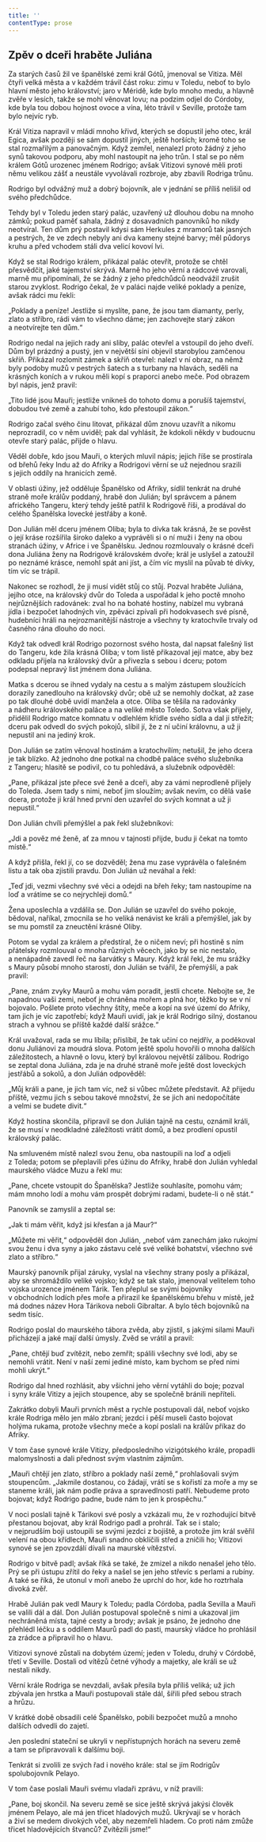 ```yaml
---
title: ''
contentType: prose
---
```


## Zpěv o dceři hraběte Juliána

  

Za starých časů žil ve španělské zemi král Gótů, jmenoval se Vitiza. Měl čtyři velká města a v každém trávil část roku: zimu v Toledu, neboť to bylo hlavní město jeho království; jaro v Méridě, kde bylo mnoho medu, a hlavně zvěře v lesích, takže se mohl věnovat lovu; na podzim odjel do Córdoby, kde byla tou dobou hojnost ovoce a vína, léto trávil v Seville, protože tam bylo nejvíc ryb.

Král Vitiza napravil v mládí mnoho křivd, kterých se dopustil jeho otec, král Egica, avšak později se sám dopustil jiných, ještě horších; kromě toho se stal rozmařilým a panovačným. Když zemřel, nenalezl proto žádný z jeho synů takovou podporu, aby mohl nastoupit na jeho trůn. I stal se po něm králem Gótů urozenec jménem Rodrigo; avšak Vitizovi synové měli proti němu velikou zášť a neustále vyvolávali rozbroje, aby zbavili Rodriga trůnu.

Rodrigo byl odvážný muž a dobrý bojovník, ale v jednání se příliš nelišil od svého předchůdce.

Tehdy byl v Toledu jeden starý palác, uzavřený už dlouhou dobu na mnoho zámků; pokud paměť sahala, žádný z dosavadních panovníků ho nikdy neotvíral. Ten dům prý postavil kdysi sám Herkules z mramorů tak jasných a pestrých, že ve zdech nebyly ani dva kameny stejné barvy; měl půdorys kruhu a před vchodem stáli dva velicí kovoví lvi.

Když se stal Rodrigo králem, přikázal palác otevřít, protože se chtěl přesvědčit, jaké tajemství skrývá. Marně ho jeho věrní a rádcové varovali, marně mu připomínali, že se žádný z jeho předchůdců neodvážil zrušit starou zvyklost. Rodrigo čekal, že v paláci najde veliké poklady a peníze, avšak rádci mu řekli:

„Poklady a peníze! Jestliže si myslíte, pane, že jsou tam diamanty, perly, zlato a stříbro, rádi vám to všechno dáme; jen zachovejte starý zákon a neotvírejte ten dům.“

Rodrigo nedal na jejich rady ani sliby, palác otevřel a vstoupil do jeho dveří. Dům byl prázdný a pustý, jen v největší síni objevil starobylou zamčenou skříň. Přikázal rozlomit zámek a skříň otevřel: nalezl v ní obraz, na němž byly podoby mužů v pestrých šatech a s turbany na hlavách, seděli na krásných koních a v rukou měli kopí s praporci anebo meče. Pod obrazem byl nápis, jenž pravil:

„Tito lidé jsou Mauři; jestliže vnikneš do tohoto domu a porušíš tajemství, dobudou tvé země a zahubí toho, kdo přestoupil zákon.“

Rodrigo začal svého činu litovat, přikázal dům znovu uzavřít a nikomu neprozradil, co v něm uviděl; pak dal vyhlásit, že kdokoli někdy v budoucnu otevře starý palác, přijde o hlavu.

Věděl dobře, kdo jsou Mauři, o kterých mluvil nápis; jejich říše se prostírala od břehů řeky Indu až do Afriky a Rodrigovi věrní se už nejednou srazili s jejich oddíly na hranicích země.

V oblasti úžiny, jež odděluje Španělsko od Afriky, sídlil tenkrát na druhé straně moře králův poddaný, hrabě don Julián; byl správcem a pánem afrického Tangeru, který tehdy ještě patřil k Rodrigově říši, a prodával do celého Španělska lovecké jestřáby a koně.

Don Julián měl dceru jménem Oliba; byla to dívka tak krásná, že se pověst o její kráse rozšířila široko daleko a vyprávěli si o ní muži i ženy na obou stranách úžiny, v Africe i ve Španělsku. Jednou rozmlouvaly o krásné dceři dona Juliána ženy na Rodrigově královském dvoře; král je uslyšel a zatoužil po neznámé krásce, nemohl spát ani jíst, a čím víc myslil na půvab té dívky, tím víc se trápil.

Nakonec se rozhodl, že ji musí vidět stůj co stůj. Pozval hraběte Juliána, jejího otce, na královský dvůr do Toleda a uspořádal k jeho poctě mnoho nejrůznějších radovánek: zval ho na bohaté hostiny, nabízel mu vybraná jídla i bezpočet lahodných vín, zpěváci zpívali při hodokvasech své písně, hudebníci hráli na nejrozmanitější nástroje a všechny ty kratochvíle trvaly od časného rána dlouho do noci.

Když tak odvedl král Rodrigo pozornost svého hosta, dal napsat falešný list do Tangeru, kde žila krásná Oliba; v tom listě přikazoval její matce, aby bez odkladu přijela na královský dvůr a přivezla s sebou i dceru; potom podepsal nepravý list jménem dona Juliána.

Matka s dcerou se ihned vydaly na cestu a s malým zástupem sloužících dorazily zanedlouho na královský dvůr; obě už se nemohly dočkat, až zase po tak dlouhé době uvidí manžela a otce. Oliba se těšila na radovánky a nádheru královského paláce a na veliké město Toledo. Sotva však přijely, přidělil Rodrigo matce komnatu v odlehlém křídle svého sídla a dal ji střežit; dceru pak odvedl do svých pokojů, slíbil jí, že z ní učiní královnu, a už ji nepustil ani na jediný krok.

Don Julián se zatím věnoval hostinám a kratochvílím; netušil, že jeho dcera je tak blízko. Až jednoho dne potkal na chodbě paláce svého služebníka z Tangeru; hlasitě se podivil, co tu pohledává, a služebník odpověděl:

„Pane, přikázal jste přece své ženě a dceři, aby za vámi neprodleně přijely do Toleda. Jsem tady s nimi, neboť jim sloužím; avšak nevím, co dělá vaše dcera, protože ji král hned první den uzavřel do svých komnat a už ji nepustil.“

Don Julián chvíli přemýšlel a pak řekl služebníkovi:

„Jdi a pověz mé ženě, ať za mnou v tajnosti přijde, budu ji čekat na tomto místě.“

A když přišla, řekl jí, co se dozvěděl; žena mu zase vyprávěla o falešném listu a tak oba zjistili pravdu. Don Julián už neváhal a řekl:

„Teď jdi, vezmi všechny své věci a odejdi na břeh řeky; tam nastoupíme na loď a vrátíme se co nejrychleji domů.“

Žena uposlechla a vzdálila se. Don Julián se uzavřel do svého pokoje, bědoval, naříkal, zmocnila se ho veliká nenávist ke králi a přemýšlel, jak by se mu pomstil za zneuctění krásné Oliby.

Potom se vydal za králem a předstíral, že o ničem neví; při hostině s ním přátelsky rozmlouval o mnoha různých věcech, jako by se nic nestalo, a nenápadně zavedl řeč na šarvátky s Maury. Když král řekl, že mu srážky s Maury působí mnoho starostí, don Julián se tvářil, že přemýšlí, a pak pravil:

„Pane, znám zvyky Maurů a mohu vám poradit, jestli chcete. Nebojte se, že napadnou vaši zemi, neboť je chráněna mořem a plná hor, těžko by se v ní bojovalo. Pošlete proto všechny štíty, meče a kopí na své území do Afriky, tam jich je víc zapotřebí; když Mauři uvidí, jak je král Rodrigo silný, dostanou strach a vyhnou se příště každé další srážce.“

Král uvažoval, rada se mu líbila; přislíbil, že tak učiní co nejdřív, a poděkoval donu Juliánovi za moudrá slova. Potom ještě spolu hovořili o mnoha dalších záležitostech, a hlavně o lovu, který byl královou největší zálibou. Rodrigo se zeptal dona Juliána, zda je na druhé straně moře ještě dost loveckých jestřábů a sokolů, a don Julián odpověděl:

„Můj králi a pane, je jich tam víc, než si vůbec můžete představit. Až přijedu příště, vezmu jich s sebou takové množství, že se jich ani nedopočítáte a velmi se budete divit.“

Když hostina skončila, připravil se don Julián tajně na cestu, ozná­mil králi, že se musí v neodkladné záležitosti vrátit domů, a bez pro­dlení opustil královský palác.

Na smluveném místě nalezl svou ženu, oba nastoupili na loď a odjeli z Toleda; potom se přeplavili přes úžinu do Afriky, hrabě don Julián vyhledal maurského vládce Muzu a řekl mu:

„Pane, chcete vstoupit do Španělska? Jestliže souhlasíte, pomohu vám; mám mnoho lodí a mohu vám prospět dobrými radami, budete-li o ně stát.“

Panovník se zamyslil a zeptal se:

„Jak ti mám věřit, když jsi křesťan a já Maur?“

„Můžete mi věřit,“ odpověděl don Julián, „neboť vám zanechám jako rukojmí svou ženu i dva syny a jako zástavu celé své veliké bohatství, všechno své zlato a stříbro.“

Maurský panovník přijal záruky, vyslal na všechny strany posly a přikázal, aby se shromáždilo veliké vojsko; když se tak stalo, jmenoval velitelem toho vojska urozence jménem Tárik. Ten přeplul se svými bojovníky v obchodních lodích přes moře a přirazil ke španělskému břehu v místě, jež má dodnes název Hora Tárikova neboli Gibraltar. A bylo těch bojovníků na sedm tisíc.

Rodrigo poslal do maurského tábora zvěda, aby zjistil, s jakými silami Mauři přicházejí a jaké mají další úmysly. Zvěd se vrátil a pravil:

„Pane, chtějí buď zvítězit, nebo zemřít; spálili všechny své lodi, aby se nemohli vrátit. Není v naší zemi jediné místo, kam bychom se před nimi mohli ukrýt.“

Rodrigo dal hned rozhlásit, aby všichni jeho věrní vytáhli do boje; pozval i syny krále Vitizy a jejich stoupence, aby se společně bránili nepříteli.

Zakrátko dobyli Mauři prvních měst a rychle postupovali dál, neboť vojsko krále Rodriga mělo jen málo zbraní; jezdci i pěší museli často bojovat holýma rukama, protože všechny meče a kopí poslali na králův příkaz do Afriky.

V tom čase synové krále Vitizy, předposledního vizigótského krále, propadli malomyslnosti a dali přednost svým vlastním zájmům.

„Mauři chtějí jen zlato, stříbro a poklady naší země,“ prohlašovali svým stoupencům. „Jakmile dostanou, co žádají, vrátí se s kořistí za moře a my se staneme králi, jak nám podle práva a spravedlnosti patří. Nebudeme proto bojovat; když Rodrigo padne, bude nám to jen k prospěchu.“

V noci poslali tajně k Tárikovi své posly a vzkázali mu, že v rozhodující bitvě přestanou bojovat, aby král Rodrigo padl a prohrál. Tak se i stalo; v nejprudším boji ustoupili se svými jezdci z bojiště, a protože jim král svěřil velení na obou křídlech, Mauři snadno obklíčili střed a zničili ho; Vitizovi synové se jen zpovzdálí dívali na maurské vítězství.

Rodrigo v bitvě padl; avšak říká se také, že zmizel a nikdo nenašel jeho tělo. Prý se při ústupu zřítil do řeky a našel se jen jeho střevíc s perlami a rubíny. A také se říká, že utonul v moři anebo že uprchl do hor, kde ho roztrhala divoká zvěř.

Hrabě Julián pak vedl Maury k Toledu; padla Córdoba, padla Sevilla a Mauři se valili dál a dál. Don Julián postupoval společně s nimi a ukazoval jim nechráněná místa, tajné cesty a brody; avšak je psáno, že jednoho dne přehlédl léčku a s oddílem Maurů padl do pasti, maurský vládce ho prohlásil za zrádce a připravil ho o hlavu.

Vitizovi synové zůstali na dobytém území; jeden v Toledu, druhý v Córdobě, třetí v Seville. Dostali od vítězů četné výhody a majetky, ale králi se už nestali nikdy.

Věrní krále Rodriga se nevzdali, avšak přesila byla příliš veliká; už jich zbývala jen hrstka a Mauři postupovali stále dál, šířili před sebou strach a hrůzu.

V krátké době obsadili celé Španělsko, pobili bezpočet mužů a mnoho dalších odvedli do zajetí.

Jen poslední stateční se ukryli v nepřístupných horách na severu země a tam se připravovali k dalšímu boji.

Tenkrát si zvolili ze svých řad i nového krále: stal se jím Rodrigův spolubojovník Pelayo.

V tom čase poslali Mauři svému vladaři zprávu, v níž pravili:

„Pane, boj skončil. Na severu země se sice ještě skrývá jakýsi člověk jménem Pelayo, ale má jen třicet hladových mužů. Ukrývají se v horách a živí se medem divokých včel, aby nezemřeli hladem. Co proti nám zmůže třicet hladovějících štvanců? Zvítězili jsme!“

